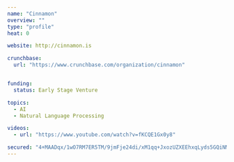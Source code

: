 ```yaml
---
name: "Cinnamon"
overview: ""
type: "profile"
heat: 0

website: http://cinnamon.is

crunchbase:
  url: "https://www.crunchbase.com/organization/cinnamon"


funding:
  status: Early Stage Venture

topics:
  - AI
  - Natural Language Processing

videos:
  - url: "https://www.youtube.com/watch?v=fKCQE1Gx0y8"

secured: "4+MAADqx/1wO7RM7ER5TM/9jmFje24di/xM1qq+JxozUZXEEhxqLyds5GQiNMuHRqHYGj/hxQktuNIGrbi57UZLGBtvkAjT23lSQv64NdkFYJbMG/eJGNFoEgorXV2DUqi+p/O15pi55GnVOJccdICyRIAfXuTiZSdVL7Gb2KkzyXk23/Ro1ZB+ttn5ScFi+ajrRgPPE7Mpf4FSWbf2O9+rGp3GLhpaypXunbp3KiOGFla2YCx90vU2HSIS3F1H2VUksyfx+InM0YkGhfAGk+w==;+0Pv3ReIRGF6h8AxoSxPVQ=="
---
```


